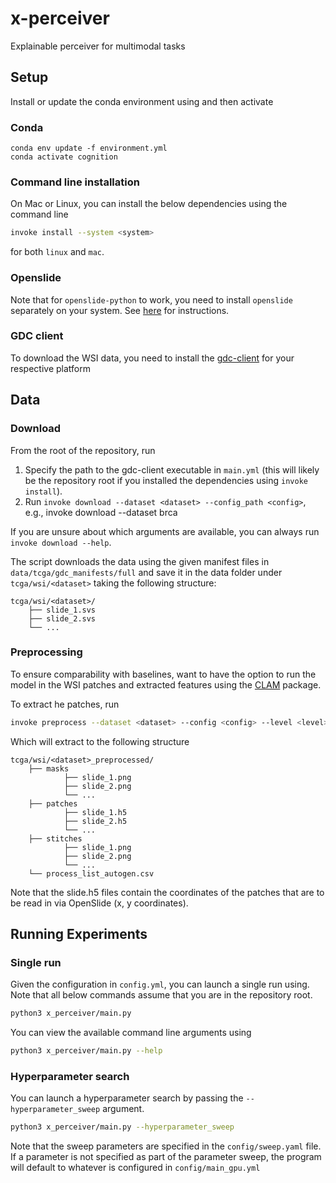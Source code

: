 # x-perceiver

Explainable perceiver for multimodal tasks

## Setup 

Install or update the conda environment using and then activate

### Conda
```
conda env update -f environment.yml
conda activate cognition
```

### Command line installation

On Mac or Linux, you can install the below dependencies using the command line

```bash
invoke install --system <system>
```
for both `linux` and `mac`. 

### Openslide
Note that for `openslide-python` to work, you need to install `openslide` separately on your system. 
See [here](https://openslide.org/download/) for instructions. 

### GDC client
To download the WSI data, you need to install the [gdc-client](https://docs.gdc.cancer.gov/Data_Transfer_Tool/Users_Guide/Data_Download_and_Upload/) for your respective platform


## Data


### Download
From the root of the repository, run

1. Specify the path to the gdc-client executable in `main.yml` (this will likely be the repository root if you installed the dependencies using `invoke install`). 
2. Run `invoke download --dataset <dataset> --config_path <config>`, e.g., invoke download --dataset brca

If you are unsure about which arguments are available, you can always run `invoke download --help`.

The script downloads the data using the given manifest files in `data/tcga/gdc_manifests/full` and save it in the data folder under `tcga/wsi/<dataset>` taking the following structure: 

```
tcga/wsi/<dataset>/
	├── slide_1.svs
	├── slide_2.svs
	└── ...
```

### Preprocessing

To ensure comparability with baselines, want to have the option to run the model in the WSI patches and extracted features using the [CLAM](https://github.com/mahmoodlab/CLAM) package. 

To extract he patches, run

```bash 
invoke preprocess --dataset <dataset> --config <config> --level <level>
```
Which will extract to the following structure

```
tcga/wsi/<dataset>_preprocessed/
	├── masks
    		├── slide_1.png
    		├── slide_2.png
    		└── ...
	├── patches
    		├── slide_1.h5
    		├── slide_2.h5
    		└── ...
	├── stitches
    		├── slide_1.png
    		├── slide_2.png
    		└── ...
	└── process_list_autogen.csv
```

Note that the slide.h5 files contain the coordinates of the patches that are to be read in 
via OpenSlide (x, y coordinates). 


## Running Experiments

### Single run

Given the configuration in `config.yml`, you can launch a single run using. Note that all below commands assume that you are in the repository root. 

```bash
python3 x_perceiver/main.py 
```

You can view the available command line arguments using 

```bash
python3 x_perceiver/main.py --help
```


### Hyperparameter search

You can launch a hyperparameter search by passing the `--hyperparameter_sweep` argument. 

```bash
python3 x_perceiver/main.py --hyperparameter_sweep
```

Note that the sweep parameters are specified in the `config/sweep.yaml` file. If a parameter is not specified as part of the parameter sweep, the program will default to whatever is configured in `config/main_gpu.yml`